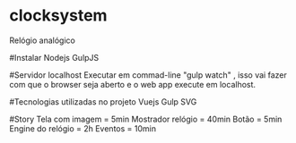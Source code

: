 # clocksystem
Relógio analógico 

#Instalar
Nodejs
GulpJS

#Servidor localhost
Executar em commad-line "gulp watch" , isso vai fazer com que o browser seja aberto e o web app execute em localhost.

#Tecnologias utilizadas no projeto
Vuejs
Gulp
SVG

#Story 
Tela com imagem = 5min
Mostrador relógio = 40min
Botão = 5min
Engine do relógio = 2h
Eventos = 10min

